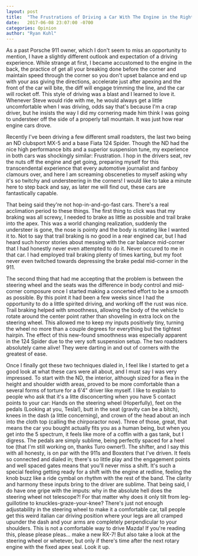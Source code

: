 ```yaml
---
layout: post
title:  "The Frustrations of Driving a Car With The Engine in the Right Place"
date:   2017-06-08 23:07:00 -0700
categories: Opinion
author: "Ryan Kuhl"
---
```


As a past Porsche 911 owner, which I don't seem to miss an opportunity to mention, I have a slightly different outlook and expectation of a driving experience. While strange at first, I became accustomed to the engine in the back, the practice of get all your breaking done before the corner and maintain speed through the corner so you don't upset balance and end up with your ass giving the directions, accelerate just after apexing and the front of the car will bite, the diff will engage trimming the line, and the car will rocket off. This style of driving was a blast and I learned to love it. Whenever Steve would ride with me, he would always get a little uncomfortable when I was driving, odds say that's because I'm a crap driver, but he insists the way I did my cornering made him think I was going to understeer off the side of a properly tall mountain. It was just how rear engine cars drove.

Recently I've been driving a few different small roadsters, the last two being an ND clubsport MX-5 and a base Fiata 124 Spider. Though the ND had the nice high performance bits and a superior suspension tune, my experience in both cars was shockingly similar: Frustration. I hop in the drivers seat, rev the nuts off the engine and get going, preparing myself for this transcendental experience that every automotive journalist and fanboy clamours over, and here I am screaming obsceneties to myself asking why it's so twitchy and understeering in the corners! I would like to take a minute here to step back and say, as later me will find out, these cars are fantastically capable.

That being said they're not hop-in-and-go-fast cars. There's a real acclimation period to these things. The first thing to click was that my braking was all screwy, I needed to brake as little as possible and trail brake into the apex. This was a world changing realization, suddenly the understeer is gone, the nose is pointy and the body is rotating like I wanted it to. Not to say that trail braking is no good in a rear engined car, but I had heard such horror stories about messing with the car balance mid-corner that I had honestly never even attempted to do it. Never occured to me in that car. I had employed trail braking plenty of times karting, but my foot never even twitched towards depressing the brake pedal mid-corner in the 911.

The second thing that had me accepting that the problem is between the steering wheel and the seats was the difference in body control and mid-corner composure once I started making a concerted effort to be a smooth as possible. By this point it had been a few weeks since I had the opportunity to do a little spirited driving, and working off the rust was nice. Trail braking helped with smoothness, allowing the body of the vehicle to rotate around the center point rather than shoveling in extra lock on the steering wheel. This allowed me to keep my inputs positively tiny, turning the wheel no more than a couple degrees for everything but the tightest hairpin. The effect of this new-found smoothness was especially apparent in the 124 Spider due to the very soft suspension setup. The two roadsters absolutely came alive! They were darting in and out of corners with the greatest of ease.

Once I finally got these two techniques dialed in, I feel like I started to get a good look at what these cars were all about, and I must say I was very impressed. To start with the ND, the interior, although sized for a flea in the height and shoulder width areas, proved to be more comfortable than a several forms of torture for a 6'4" driver like myself. I like to explain to people who ask that it's a litte disconcerting when you have 5 contact points to your car: Hands on the steering wheel (Hoperfully), feet on the pedals (Looking at you, Tesla!), butt in the seat (gravity can be a bitch), knees in the dash (a little concerning), and crown of the head about an inch into the cloth top (calling the chirporactor now). Three of those, great, that means the car you bought actually fits you as a human being, but when you get into the 5 spectrum, it feels like more of a coffin with a gas tank, but I digress. The pedals are simply sublime, being perfectly spaced for a heel toe (that I'm still working on, thanks Turo owner!). The shifter, and I say this with all honesty, is on par with the 911s and Boxsters that I've driven. It feels so connected and dialed in; there's so little play and the engagement points and well spaced gates means that you'll never miss a shift. It's such a special feeling getting ready for a shift with the engine at redline, feeling the knob buzz like a ride cymbal on rhythm with the rest of the band. The clarity and harmony these inputs bring to the driver are sublime. That being said, I do have one gripe with the imputs: why in the absolute hell does the steering wheel not telescope?! For that matter why does it only tilt from leg-guillotine to knuckles-graze-your-knee? There's just not enough adjustability in the steering wheel to make it a comfortable car, tall people get this weird italian car driving position where your legs are all cramped upunder the dash and your arms are completely perpendicular to your shoulders. This is not a comfortable way to drive Mazda! If you're reading this, please please pleas... make a new RX-7! But also take a look at the steering wheel or whetever, but only if there's time after the next rotary engine with the fixed apex seal. Look it up.
